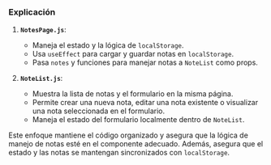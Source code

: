 
### Explicación

1. **`NotesPage.js`**:
   - Maneja el estado y la lógica de `localStorage`.
   - Usa `useEffect` para cargar y guardar notas en `localStorage`.
   - Pasa `notes` y funciones para manejar notas a `NoteList` como props.

2. **`NoteList.js`**:
   - Muestra la lista de notas y el formulario en la misma página.
   - Permite crear una nueva nota, editar una nota existente o visualizar una nota seleccionada en el formulario.
   - Maneja el estado del formulario localmente dentro de `NoteList`.

Este enfoque mantiene el código organizado y asegura que la lógica de manejo de notas esté en el componente adecuado. Además, asegura que el estado y las notas se mantengan sincronizados con `localStorage`.

